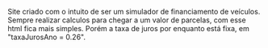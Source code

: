 Site criado com o intuito de ser um simulador de financiamento de veículos. 
Sempre realizar calculos para chegar a um valor de parcelas, com esse html fica mais simples.
Porém a taxa de juros por enquanto está fixa, em "taxaJurosAno = 0.26".
